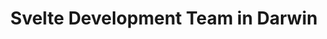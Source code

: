 ---
title: Svelte Development Team in Darwin
permalink: /landings/svelte-developer-darwin
technology: Svelte
location: Darwin
---